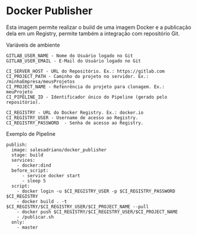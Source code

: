 # Docker Publisher

Esta imagem permite realizar o build de uma imagem Docker e a publicação dela em um Registry, permite também a integração com repositório Git.

Variáveis de ambiente
```
GITLAB_USER_NAME - Nome do Usuário logado no Git
GITLAB_USER_EMAIL - E-Mail do Usuário logado no Git

CI_SERVER_HOST - URL do Repositório. Ex.: https://gitlab.com
CI_PROJECT_PATH - Caminho do projeto no servidor. Ex.: /minhaEmpresa/meusProjetos
CI_PROJECT_NAME - Refenrência do projeto para clonagem. Ex.: meuProjeto
CI_PIPELINE_ID - Identificador único do Pipeline (gerado pelo repositório).

CI_REGISTRY - URL do Docker Registry. Ex.: docker.io
CI_REGISTRY_USER - Username de acesso ao Registry.
CI_REGISTRY_PASSWORD  - Senha de acesso ao Registry.
```

Exemplo de Pipeline
```
publish:
  image: salesadriano/docker_publisher
  stage: build
  services:
    - docker:dind
  before_script: 
      - service docker start
      - sleep 5
  script:
    - docker login -u $CI_REGISTRY_USER -p $CI_REGISTRY_PASSWORD $CI_REGISTRY
    - docker build . -t $CI_REGISTRY/$CI_REGISTRY_USER/$CI_PROJECT_NAME --pull
    - docker push $CI_REGISTRY/$CI_REGISTRY_USER/$CI_PROJECT_NAME
    - /publicar.sh
  only:
    - master
```